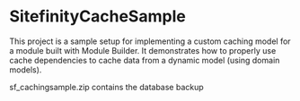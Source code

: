 # SitefinityCacheSample
This project is a sample setup for implementing a custom caching model for a module built with Module Builder. It demonstrates how to properly use cache dependencies to cache data from a dynamic model (using domain models).

sf_cachingsample.zip contains the database backup
